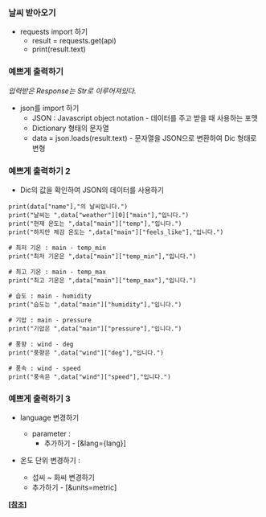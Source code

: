 ### 날씨 받아오기

* requests import 하기
    * result = requests.get(api)
    * print(result.text)

### 예쁘게 출력하기
*입력받은 Response는 Str로 이루어져있다.*

* json를 import 하기
    * JSON : Javascript object notation - 데이터를 주고 받을 때 사용하는 포맷
    * Dictionary 형태의 문자열
    * data = json.loads(result.text) - 문자열을 JSON으로 변환하여 Dic 형태로 변형

### 예쁘게 출력하기 2
* Dic의 값을 확인하여 JSON의 데이터를 사용하기
```
print(data["name"],"의 날씨입니다.")
print("날씨는 ",data["weather"][0]["main"],"입니다.")
print("현재 온도는 ",data["main"]["temp"],"입니다.")
print("하지만 체감 온도는 ",data["main"]["feels_like"],"입니다.")

# 최저 기온 : main - temp_min
print("최저 기온은 ",data["main"]["temp_min"],"입니다.")

# 최고 기온 : main - temp_max
print("최고 기온은 ",data["main"]["temp_max"],"입니다.")

# 습도 : main - humidity
print("습도는 ",data["main"]["humidity"],"입니다.")

# 기압 : main - pressure
print("기압은 ",data["main"]["pressure"],"입니다.")

# 풍향 : wind - deg
print("풍향은 ",data["wind"]["deg"],"입니다.")

# 풍속 : wind - speed
print("풍속은 ",data["wind"]["speed"],"입니다.")
```

### 예쁘게 출력하기 3
* language 변경하기
    * parameter :
        * 추가하기 - [&lang={lang}]

* 온도 단위 변경하기 :
    * 섭씨 ~ 화씨 변경하기
    * 추가하기 - [&units=metric]

**[[참조](https://openweathermap.org/current)]**